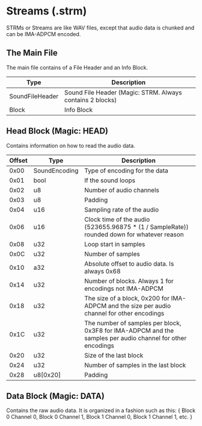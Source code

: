 # Streams (.strm)
STRMs or Streams are like WAV files, except that audio data is chunked and can be IMA-ADPCM encoded.

## The Main File
The main file contains of a File Header and an Info Block.

| **Type** | **Description** |
|----------|-----------------|
|SoundFileHeader|Sound File Header (Magic: STRM. Always contains 2 blocks)|
|Block|Info Block|

## Head Block (Magic: HEAD)
Contains information on how to read the audio data.

| **Offset** | **Type** | **Description** |
|------------|----------|-----------------|
|0x00|SoundEncoding|Type of encoding for the data|
|0x01|bool|If the sound loops|
|0x02|u8|Number of audio channels|
|0x03|u8|Padding|
|0x04|u16|Sampling rate of the audio|
|0x06|u16|Clock time of the audio (523655.96875 * (1 / SampleRate)) rounded down for whatever reason|
|0x08|u32|Loop start in samples|
|0x0C|u32|Number of samples|
|0x10|a32|Absolute offset to audio data. Is always 0x68|
|0x14|u32|Number of blocks. Always 1 for encodings not IMA-ADPCM|
|0x18|u32|The size of a block, 0x200 for IMA-ADPCM and the size per audio channel for other encodings|
|0x1C|u32|The number of samples per block, 0x3F8 for IMA-ADPCM and the samples per audio channel for other encodings|
|0x20|u32|Size of the last block|
|0x24|u32|Number of samples in the last block|
|0x28|u8[0x20]|Padding|

## Data Block (Magic: DATA)
Contains the raw audio data. It is organized in a fashion such as this: { Block 0 Channel 0, Block 0 Channel 1, Block 1 Channel 0, Block 1 Channel 1, etc. }
